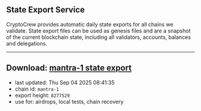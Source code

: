 ## State Export Service
CryptoCrew provides automatic daily state exports for all chains we validate. State export files can be used as genesis files and are a snapshot of the current blockchain state, including all validators, accounts, balances and delegations.

---
**Download: [mantra-1 state export](https://dl-eu2.ccvalidators.com/SERVICE/mantrachain/mantra-1_export_8277529.json)**
---

- last updated: Thu Sep 04 2025 08:41:35
- chain id: `mantra-1`
- export height: `8277529`
- use for: airdrops, local tests, chain recovery
